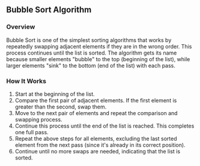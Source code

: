 ## Bubble Sort Algorithm

### Overview
Bubble Sort is one of the simplest sorting algorithms that works by repeatedly swapping adjacent elements if they are in the wrong order. This process continues until the list is sorted. The algorithm gets its name because smaller elements "bubble" to the top (beginning of the list), while larger elements "sink" to the bottom (end of the list) with each pass.

### How It Works
1. Start at the beginning of the list.
2. Compare the first pair of adjacent elements. If the first element is greater than the second, swap them.
3. Move to the next pair of elements and repeat the comparison and swapping process.
4. Continue this process until the end of the list is reached. This completes one full pass.
5. Repeat the above steps for all elements, excluding the last sorted element from the next pass (since it's already in its correct position).
6. Continue until no more swaps are needed, indicating that the list is sorted.

